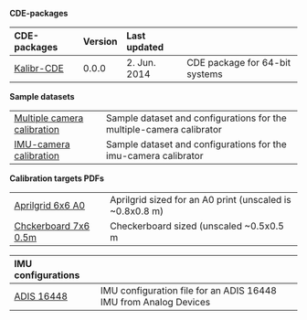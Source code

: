 **CDE-packages**

| CDE-packages                            | Version   |   Last updated |                      |
|:--------------------------------------- |:----------|:-------------|:-------------------------------|
| [Kalibr-CDE](http://link/)              |  0.0.0     | 2. Jun. 2014 | CDE package for 64-bit systems |

**Sample datasets**

|                      |              |
|:--------------------------------------- |:-------------------------------|
| [Multiple camera calibration](http://link/) | Sample dataset and configurations for the multiple-camera calibrator      |
| [IMU-camera calibration](http://link/) | Sample dataset and configurations for the imu-camera calibrator      |

**Calibration targets PDFs**

|                    |              |
|:--------------------------------------- |:-------------------------------|
| [Aprilgrid 6x6 A0](http://link/) | Aprilgrid sized for an A0 print (unscaled is ~0.8x0.8 m)   |
| [Chckerboard 7x6 0.5m](http://link/) | Checkerboard sized (unscaled ~0.5x0.5 m       |



| IMU configurations |              |
|:--------------------------------------- |:-------------------------------|
| [ADIS 16448](http://link/) | IMU configuration file for an ADIS 16448 IMU from Analog Devices |




